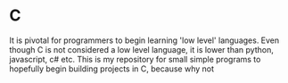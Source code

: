 # C
It is pivotal for programmers to begin learning 'low level' languages. Even though C is not considered a low level language, it is lower than python, javascript, c# etc.
This is my repository for small simple programs to hopefully begin building projects in C, because why not
